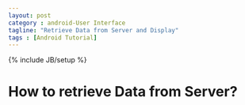 ```yaml
---
layout: post
category : android-User Interface
tagline: "Retrieve Data from Server and Display"
tags : [Android Tutorial]
---
```

{% include JB/setup %}

# How to retrieve Data from Server?

